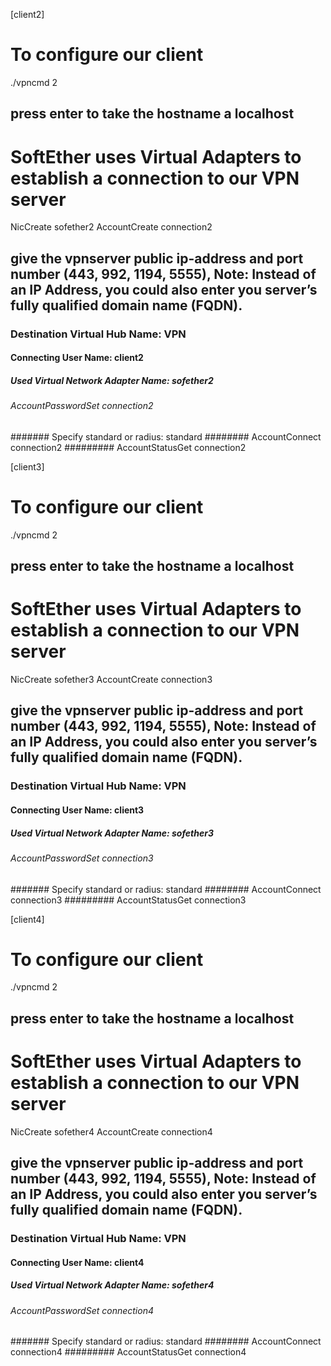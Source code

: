 [client2]
# To configure our client

./vpncmd
2
## press enter to take the hostname a localhost

# SoftEther uses Virtual Adapters to establish a connection to our VPN server

NicCreate sofether2
AccountCreate connection2
## give the vpnserver public ip-address and port number (443, 992, 1194, 5555), Note: Instead of an IP Address, you could also enter you server’s fully qualified domain name (FQDN).
### Destination Virtual Hub Name: VPN
#### Connecting User Name: client2
##### Used Virtual Network Adapter Name: sofether2
###### AccountPasswordSet connection2
####### Specify standard or radius: standard
######## AccountConnect connection2
######### AccountStatusGet connection2

[client3]
# To configure our client

./vpncmd
2
## press enter to take the hostname a localhost

# SoftEther uses Virtual Adapters to establish a connection to our VPN server

NicCreate sofether3
AccountCreate connection3
## give the vpnserver public ip-address and port number (443, 992, 1194, 5555), Note: Instead of an IP Address, you could also enter you server’s fully qualified domain name (FQDN).
### Destination Virtual Hub Name: VPN
#### Connecting User Name: client3
##### Used Virtual Network Adapter Name: sofether3
###### AccountPasswordSet connection3
####### Specify standard or radius: standard
######## AccountConnect connection3
######### AccountStatusGet connection3

[client4]
# To configure our client

./vpncmd
2
## press enter to take the hostname a localhost

# SoftEther uses Virtual Adapters to establish a connection to our VPN server

NicCreate sofether4
AccountCreate connection4
## give the vpnserver public ip-address and port number (443, 992, 1194, 5555), Note: Instead of an IP Address, you could also enter you server’s fully qualified domain name (FQDN).
### Destination Virtual Hub Name: VPN
#### Connecting User Name: client4
##### Used Virtual Network Adapter Name: sofether4
###### AccountPasswordSet connection4
####### Specify standard or radius: standard
######## AccountConnect connection4
######### AccountStatusGet connection4